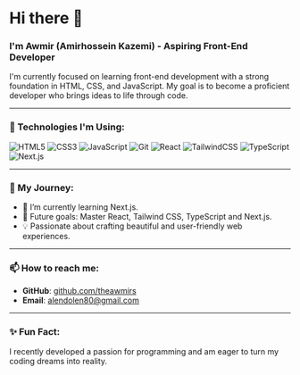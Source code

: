# Hi there 👋  
### I'm Awmir (Amirhossein Kazemi) - Aspiring Front-End Developer  
I'm currently focused on learning front-end development with a strong foundation in HTML, CSS, and JavaScript. My goal is to become a proficient developer who brings ideas to life through code.

---

### 🌟 Technologies I'm Using:  
![HTML5](https://img.shields.io/badge/HTML5-E34F26?logo=HTML5&logoColor=white&style=for-the-badge)
![CSS3](https://img.shields.io/badge/CSS3-1572B6?logo=CSS3&logoColor=white&style=for-the-badge)
![JavaScript](https://img.shields.io/badge/JavaScript-F7DF1E?logo=JavaScript&logoColor=black&style=for-the-badge)
![Git](https://img.shields.io/badge/Git-F05032?logo=git&logoColor=white&style=for-the-badge)
![React](https://img.shields.io/badge/React-61DAFB?logo=react&logoColor=white&style=for-the-badge)
![TailwindCSS](https://img.shields.io/badge/TailwindCSS-06B6D4?logo=tailwindcss&logoColor=white&style=for-the-badge)
![TypeScript](https://img.shields.io/badge/TypeScript-3178C6?logo=typescript&logoColor=white&style=for-the-badge)
![Next.js](https://img.shields.io/badge/Next.js-000000?logo=next.js&logoColor=white&style=for-the-badge)



---

### 🚀 My Journey:  
- 🌱 I’m currently learning Next.js.  
- 🎯 Future goals: Master React, Tailwind CSS, TypeScript and Next.js.  
- 💡 Passionate about crafting beautiful and user-friendly web experiences.  

---

### 📫 How to reach me:  
- **GitHub**: [github.com/theawmirs](https://github.com/theawmirs)  
- **Email**: [alendolen80@gmail.com](mailto:alendolen80@gmail.com)  

---

### ✨ Fun Fact:  
I recently developed a passion for programming and am eager to turn my coding dreams into reality.  
